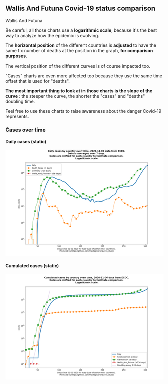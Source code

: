 ## Wallis And Futuna Covid-19 status comparison 

Wallis And Futuna



Be careful, all those charts use a **logarithmic scale**, because it's the best way to analyze how the epidemic is evolving.
 
The **horizontal position** of the different countries is **adjusted** to have the same fix number of deaths at the position in the graph, **for comparison purposes**.

The vertical position of the different curves is of course impacted too.

"Cases" charts are even more affected too because they use the same time offset that is used for "deaths".

**The most important thing to look at in those charts is the slope of the curve** : the steeper the curve, the shorter the "cases" and "deaths" doubling time.

Feel free to use these charts to raise awareness about the danger Covid-19 represents. 


 
### Cases over time
 
#### Daily cases (static)
![Wallis And Futuna covid-19 daily cases static chart](https://raw.githubusercontent.com/madlag/coronavirus_study/master/notebooks/graphs/2020-11-06/countries/Wallis_And_Futuna/2020-11-06_Wallis_And_Futuna_day_cases.png "Wallis And Futuna covid-19 day_cases static chart")   
 
#### Cumulated cases (static)
![Wallis And Futuna covid-19 cumulated cases static chart](https://raw.githubusercontent.com/madlag/coronavirus_study/master/notebooks/graphs/2020-11-06/countries/Wallis_And_Futuna/2020-11-06_Wallis_And_Futuna_cases.png "Wallis And Futuna covid-19 cases static chart")   

